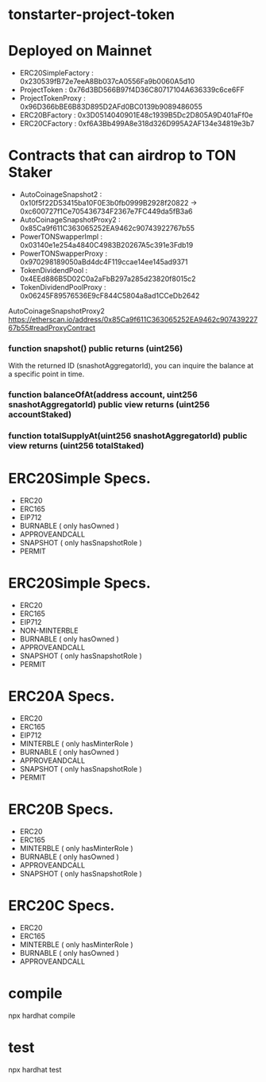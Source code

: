 # tonstarter-project-token

# Deployed on Mainnet
* ERC20SimpleFactory : 0x230539fB72e7eeA8Bb037cA0556Fa9b0060A5d10
* ProjectToken : 0x76d3BD566B97f4D36C80717104A636339c6ce6FF
* ProjectTokenProxy : 0x96D366bBE6B83D895D2AFd0BC0139b9089486055
* ERC20BFactory : 0x3D0514040901E48c1939B5Dc2D805A9D401aFf0e
* ERC20CFactory : 0xf6A3Bb499A8e318d326D995A2AF134e34819e3b7

# Contracts that can airdrop to TON Staker
* AutoCoinageSnapshot2 : 0x10f5f22D53415ba10F0E3b0fb0999B2928f20822
 -> 0xc600727f1Ce705436734F2367e7FC449da5fB3a6
* AutoCoinageSnapshotProxy2 : 0x85Ca9f611C363065252EA9462c90743922767b55
* PowerTONSwapperImpl : 0x03140e1e254a4840C4983B20267A5c391e3Fdb19
* PowerTONSwapperProxy : 0x970298189050aBd4dc4F119ccae14ee145ad9371
* TokenDividendPool : 0x4EEd886B5D02C0a2aFbB297a285d23820f8015c2
* TokenDividendPoolProxy : 0x06245F89576536E9cF844C5804a8ad1CCeDb2642

AutoCoinageSnapshotProxy2
https://etherscan.io/address/0x85Ca9f611C363065252EA9462c90743922767b55#readProxyContract

### function snapshot() public returns (uint256)
With the returned ID (snashotAggregatorId), you can inquire the balance at a specific point in time.

### function balanceOfAt(address account, uint256 snashotAggregatorId) public view returns (uint256 accountStaked)
### function totalSupplyAt(uint256 snashotAggregatorId) public view returns (uint256 totalStaked)



# ERC20Simple Specs.

* ERC20
* ERC165
* EIP712
* BURNABLE ( only hasOwned )
* APPROVEANDCALL
* SNAPSHOT ( only hasSnapshotRole )
* PERMIT

# ERC20Simple Specs.

* ERC20
* ERC165
* EIP712
* NON-MINTERBLE
* BURNABLE ( only hasOwned )
* APPROVEANDCALL
* SNAPSHOT ( only hasSnapshotRole )
* PERMIT

# ERC20A Specs.

* ERC20
* ERC165
* EIP712
* MINTERBLE ( only hasMinterRole )
* BURNABLE ( only hasOwned )
* APPROVEANDCALL
* SNAPSHOT ( only hasSnapshotRole )
* PERMIT


# ERC20B Specs.

* ERC20
* ERC165
* MINTERBLE ( only hasMinterRole )
* BURNABLE ( only hasOwned )
* APPROVEANDCALL
* SNAPSHOT ( only hasSnapshotRole )


# ERC20C Specs.

* ERC20
* ERC165
* MINTERBLE ( only hasMinterRole )
* BURNABLE ( only hasOwned )
* APPROVEANDCALL


# compile
npx hardhat compile


# test
npx hardhat test
